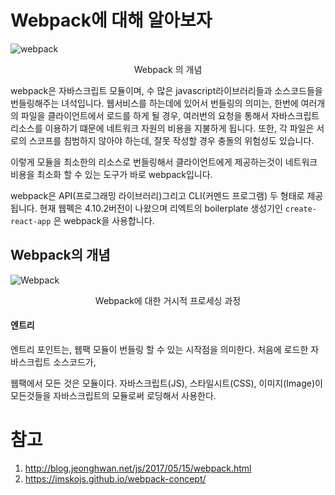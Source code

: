 # Webpack에 대해 알아보자

![webpack](https://i.imgur.com/Iyajj8b.png)
<center> Webpack 의 개념 </center>

webpack은 자바스크립트 모듈이며, 수 많은 javascript라이브러리들과 소스코드들을 번들링해주는 녀석입니다.
웹서비스를 하는데에 있어서 번들링의 의미는, 한번에 여러개의 파일을 클라이언트에서 로드를 하게 될 경우, 여러번의 요청을 통해서
자바스크립트 리소스를 이용하기 떄문에 네트워크 자원의 비용을 지불하게 됩니다.
또한, 각 파일은 서로의 스코프를 침범하지 않아야 하는데, 잘못 작성할 경우 충돌의 위험성도 있습니다.

이렇게 모듈을 최소한의 리소스로 번들링해서 클라이언트에게 제공하는것이 네트워크 비용을 최소화 할 수 있는 도구가 바로 webpack입니다.

webpack은 API(프로그래밍 라이브러리)그리고 CLI(커멘드 프로그램) 두 형태로 제공됩니다.
현재 웹펙은 4.10.2버전이 나왔으며 리엑트의 boilerplate 생성기인 `create-react-app` 은 webpack을 사용합니다.



## Webpack의 개념

![Webpack](https://i.imgur.com/7X5JxZl.png)
<center> Webpack에 대한 거시적 프로세싱 과정</center>


#### 엔트리

엔트리 포인트는, 웹팩 모듈이 번들링 할 수 있는 시작점을 의미한다. 처음에 로드한 자바스크립트 소스코드가, 

웹팩에서 모든 것은 모듈이다. 자바스크립트(JS), 스타일시트(CSS), 이미지(Image)이 모든것들을 자바스크립트의 모듈로써 로딩해서 사용한다.



# 참고

1. http://blog.jeonghwan.net/js/2017/05/15/webpack.html
2. https://imskojs.github.io/webpack-concept/